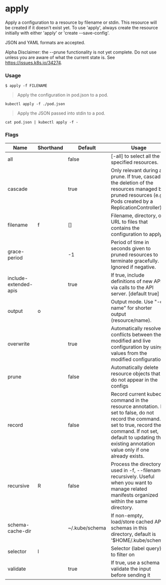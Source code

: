 # apply


Apply a configuration to a resource by filename or stdin.
This resource will be created if it doesn't exist yet.
To use 'apply', always create the resource initially with either 'apply' or 'create --save-config'.

JSON and YAML formats are accepted.

Alpha Disclaimer: the --prune functionality is not yet complete. Do not use unless you are aware of what the current state is. See https://issues.k8s.io/34274.

### Usage

`$ apply -f FILENAME`

> Apply the configuration in pod.json to a pod.

```shell
kubectl apply -f ./pod.json
```

> Apply the JSON passed into stdin to a pod.

```shell
cat pod.json | kubectl apply -f -
```


### Flags

Name | Shorthand | Default | Usage
---- | --------- | ------- | ----- 
all |  | false | [-all] to select all the specified resources. 
cascade |  | true | Only relevant during a prune. If true, cascade the deletion of the resources managed by pruned resources (e.g. Pods created by a ReplicationController). 
filename | f | [] | Filename, directory, or URL to files that contains the configuration to apply 
grace-period |  | -1 | Period of time in seconds given to pruned resources to terminate gracefully. Ignored if negative. 
include-extended-apis |  | true | If true, include definitions of new APIs via calls to the API server. [default true] 
output | o |  | Output mode. Use "-o name" for shorter output (resource/name). 
overwrite |  | true | Automatically resolve conflicts between the modified and live configuration by using values from the modified configuration 
prune |  | false | Automatically delete resource objects that do not appear in the configs 
record |  | false | Record current kubectl command in the resource annotation. If set to false, do not record the command. If set to true, record the command. If not set, default to updating the existing annotation value only if one already exists. 
recursive | R | false | Process the directory used in -f, --filename recursively. Useful when you want to manage related manifests organized within the same directory. 
schema-cache-dir |  | ~/.kube/schema | If non-empty, load/store cached API schemas in this directory, default is '$HOME/.kube/schema' 
selector | l |  | Selector (label query) to filter on 
validate |  | true | If true, use a schema to validate the input before sending it 


